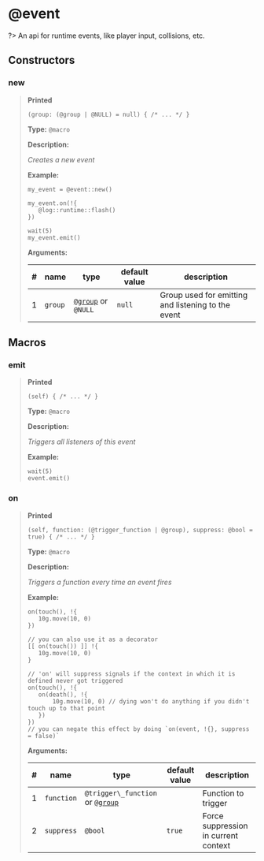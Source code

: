 # **@event**
?> An api for runtime events, like player input, collisions, etc.

## Constructors

### new

>**Printed**
>
>```spwn
>(group: (@group | @NULL) = null) { /* ... */ }
>```
>
>**Type:** `@macro`
>
>**Description:**
>
>_Creates a new event_
>
>**Example:**
>
>```spwn
>my_event = @event::new()
>
>my_event.on(!{
>    @log::runtime::flash()
>})
>
>wait(5)
>my_event.emit()
>```
>
>
>**Arguments:**
>
>| # | name | type | default value | description |
>| - | ---- | ---- | ------------- | ----------- |
>| 1 | `group` | [`@group`](std-docs/group) or `@NULL` | `null` |Group used for emitting and listening to the event |
>

## Macros

### emit

>**Printed**
>
>```spwn
>(self) { /* ... */ }
>```
>
>**Type:** `@macro`
>
>**Description:**
>
>_Triggers all listeners of this event_
>
>**Example:**
>
>```spwn
>wait(5)
>event.emit()
>```
>
>

### on

>**Printed**
>
>```spwn
>(self, function: (@trigger_function | @group), suppress: @bool = true) { /* ... */ }
>```
>
>**Type:** `@macro`
>
>**Description:**
>
>_Triggers a function every time an event fires_
>
>**Example:**
>
>```spwn
>on(touch(), !{
>    10g.move(10, 0)
>})
>
>// you can also use it as a decorator
>[[ on(touch()) ]] !{
>    10g.move(10, 0)
>}
>
>// 'on' will suppress signals if the context in which it is defined never got triggered
>on(touch(), !{
>    on(death(), !{
>        10g.move(10, 0) // dying won't do anything if you didn't touch up to that point
>    })
>})
>// you can negate this effect by doing `on(event, !{}, suppress = false)`
>```
>
>
>**Arguments:**
>
>| # | name | type | default value | description |
>| - | ---- | ---- | ------------- | ----------- |
>| 1 | `function` | `@trigger\_function` or [`@group`](std-docs/group) | |Function to trigger |
>| 2 | `suppress` | `@bool` | `true` |Force suppression in current context |
>
